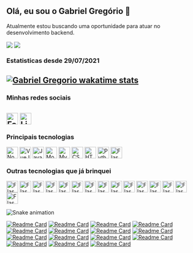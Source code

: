 ## Olá, eu sou o Gabriel Gregório 👋

Atualmente estou buscando uma oportunidade para atuar no desenvolvimento backend.

<a href="https://github.com/anuraghazra/github-readme-stats#customization"><img align="center" src="https://github-readme-stats.vercel.app/api/top-langs/?username=gabrielogregorio&theme=radical&count_private=true&include_all_commits=true" /></a> 
<a href="https://github.com/anuraghazra/github-readme-stats#customization"><img align="center" src="https://github-readme-stats.vercel.app/api?username=gabrielogregorio&show_icons=true&theme=radical&count_private=true&include_all_commits=true" /></a>

### Estatisticas desde 29/07/2021
[![Gabriel Gregorio wakatime stats](https://github-readme-stats.vercel.app/api/wakatime?username=gabrielogregorio&v=1&layout=compact&theme=radical&count_private=true&include_all_commits=true)](https://github.com/anuraghazra/github-readme-stats)
---------

### Minhas redes sociais

<a href="https://www.facebook.com/gabriel.dev.gregorio/" target="_blank"><img align="center" alt="Facebook" height="30" src="https://img.shields.io/badge/Facebook-1877F2?style=for-the-badge&logo=facebook&logoColor=white"></a>
<a href="https://www.linkedin.com/in/gabrielogregorio/" target="_blank"><img align="center" alt="Linkedin" height="30" src="https://img.shields.io/badge/LinkedIn-0077B5?style=for-the-badge&logo=linkedin&logoColor=white"></a>
---------

### Principais tecnologias

<img align="center" alt="Nodejs" height="30" src="https://img.shields.io/badge/Node.js-43853D?style=for-the-badge&logo=node.js&logoColor=white"> <img align="center" alt="VueJs" height="30" src="https://img.shields.io/badge/Vue.js-35495E?style=for-the-badge&logo=vue.js&logoColor=4FC08D">
<img align="center" alt="Javascript" height="30" src="https://img.shields.io/badge/JavaScript-F7DF1E?style=for-the-badge&logo=javascript&logoColor=black">
<img align="center" alt="Mongodb" height="30" src="https://img.shields.io/badge/MongoDB-4EA94B?style=for-the-badge&logo=mongodb&logoColor=white">
<img align="center" alt="Mysql" height="30" src="https://img.shields.io/badge/MySQL-00000F?style=for-the-badge&logo=mysql&logoColor=white">
<img align="center" alt="CSS3" height="30" src="https://img.shields.io/badge/CSS3-1572B6?style=for-the-badge&logo=css3&logoColor=white">
<img align="center" alt="HTML5" height="30" src="https://img.shields.io/badge/HTML5-E34F26?style=for-the-badge&logo=html5&logoColor=white">
<img align="center" alt="Python" height="30" src="https://img.shields.io/badge/Python-3776AB?style=for-the-badge&logo=python&logoColor=white">
<img align="center" alt="Flask" height="30" src="https://img.shields.io/badge/Markdown-000000?style=for-the-badge&logo=markdown&logoColor=white">

### Outras tecnologias que já brinquei
<img align="center" alt="Flask" height="30" src="https://img.shields.io/badge/Bootstrap-563D7C?style=for-the-badge&logo=bootstrap&logoColor=white"> <img align="center" alt="Flask" height="30" src="https://img.shields.io/badge/React-20232A?style=for-the-badge&logo=react&logoColor=61DAFB">
<img align="center" alt="Flask" height="30" src="https://img.shields.io/badge/Shell_Script-121011?style=for-the-badge&logo=gnu-bash&logoColor=white">
<img align="center" alt="Flask" height="30" src="https://img.shields.io/badge/Flask-000000?style=for-the-badge&logo=flask&logoColor=white">
<img align="center" alt="Flask" height="30" src="https://img.shields.io/badge/SQLite-07405E?style=for-the-badge&logo=sqlite&logoColor=white">
<img align="center" alt="Flask" height="30" src="https://img.shields.io/badge/R-276DC3?style=for-the-badge&logo=r&logoColor=white">
<img align="center" alt="Flask" height="30" src="https://img.shields.io/badge/PHP-777BB4?style=for-the-badge&logo=php&logoColor=white">
<img align="center" alt="Flask" height="30" src="https://img.shields.io/badge/Java-ED8B00?style=for-the-badge&logo=java&logoColor=white">
<img align="center" alt="Flask" height="30" src="https://img.shields.io/badge/C%23-239120?style=for-the-badge&logo=c-sharp&logoColor=white">
<img align="center" alt="Flask" height="30" src="https://img.shields.io/badge/C-00599C?style=for-the-badge&logo=c&logoColor=white">
<img align="center" alt="Flask" height="30" src="https://img.shields.io/badge/C%2B%2B-00599C?style=for-the-badge&logo=c%2B%2B&logoColor=white">
<img align="center" alt="Flask" height="30" src="https://img.shields.io/badge/TypeScript-007ACC?style=for-the-badge&logo=typescript&logoColor=white">
<img align="center" alt="Flask" height="30" src="https://img.shields.io/badge/Blogger-FF5722?style=for-the-badge&logo=blogger&logoColor=white">
<img align="center" alt="Flask" height="30" src="https://img.shields.io/badge/Ubuntu-E95420?style=for-the-badge&logo=ubuntu&logoColor=white">
<img align="center" alt="Flask" height="30" src="https://img.shields.io/badge/Android-3DDC84?style=for-the-badge&logo=android&logoColor=white">

![Snake animation](https://github.com/gabrielogregorio/gabrielogregorio/blob/output/github-contribution-grid-snake.svg)
  
  
[![Readme Card](https://github-readme-stats.vercel.app/api/pin/?username=gabrielogregorio&repo=Social-Network-Backend&theme=radical)](https://github.com/gabrielogregorio/Social-Network-Backend)
[![Readme Card](https://github-readme-stats.vercel.app/api/pin/?username=gabrielogregorio&repo=Social-Network-Frontend&theme=radical)](https://github.com/gabrielogregorio/Social-Network-Frontend)
[![Readme Card](https://github-readme-stats.vercel.app/api/pin/?username=gabrielogregorio&repo=pixel-paint&theme=radical)](https://github.com/gabrielogregorio/pixel-paint)
[![Readme Card](https://github-readme-stats.vercel.app/api/pin/?username=gabrielogregorio&repo=palette-colors&theme=radical)](https://github.com/gabrielogregorio/palette-colors)
[![Readme Card](https://github-readme-stats.vercel.app/api/pin/?username=gabrielogregorio&repo=CRUD-NEXTJS&theme=radical)](https://github.com/gabrielogregorio/CRUD-NEXTJS)
[![Readme Card](https://github-readme-stats.vercel.app/api/pin/?username=gabrielogregorio&repo=quiz-nextjs&theme=radical)](https://github.com/gabrielogregorio/quiz-nextjs)
[![Readme Card](https://github-readme-stats.vercel.app/api/pin/?username=gabrielogregorio&repo=Paradoxo-de-Monty-Hall-em-nextjs&theme=radical)](https://github.com/gabrielogregorio/Paradoxo-de-Monty-Hall-em-nextjs)
[![Readme Card](https://github-readme-stats.vercel.app/api/pin/?username=gabrielogregorio&repo=Sistema-de-Agendamento&theme=radical)](https://github.com/gabrielogregorio/Sistema-de-Agendamento)
[![Readme Card](https://github-readme-stats.vercel.app/api/pin/?username=gabrielogregorio&repo=Portal-de-noticias&theme=radical)](https://github.com/gabrielogregorio/Portal-de-noticias)
[![Readme Card](https://github-readme-stats.vercel.app/api/pin/?username=gabrielogregorio&repo=integracao-mercado-pago&theme=radical)](https://github.com/gabrielogregorio/integracao-mercado-pago)
[![Readme Card](https://github-readme-stats.vercel.app/api/pin/?username=gabrielogregorio&repo=Chat-real-time-web-sockets&theme=radical)](https://github.com/gabrielogregorio/Chat-real-time-web-sockets)
[![Readme Card](https://github-readme-stats.vercel.app/api/pin/?username=gabrielogregorio&repo=Docker-com-PHP-mysql-e-nodeJs&theme=radical)](https://github.com/gabrielogregorio/Docker-com-PHP-mysql-e-nodeJs)
[![Readme Card](https://github-readme-stats.vercel.app/api/pin/?username=gabrielogregorio&repo=template-admin-nextjs&theme=radical)](https://github.com/gabrielogregorio/template-admin-nextjs)
[![Readme Card](https://github-readme-stats.vercel.app/api/pin/?username=gabrielogregorio&repo=Youtube-Reload&theme=radical)](https://github.com/gabrielogregorio/Youtube-Reload)
[![Readme Card](https://github-readme-stats.vercel.app/api/pin/?username=gabrielogregorio&repo=NodeJs-na-aws&theme=radical)](https://github.com/gabrielogregorio/NodeJs-na-aws)
